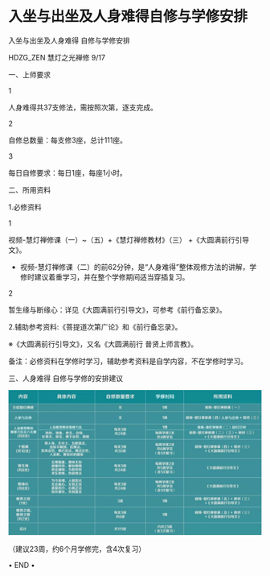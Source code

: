 # 入坐与出坐及人身难得自修与学修安排

入坐与出坐及人身难得 自修与学修安排

HDZG\_ZEN 慧灯之光禅修 9/17

一、上师要求

1

人身难得共37支修法，需按照次第，逐支完成。

2

自修总数量：每支修3座，总计111座。

3

每日自修要求：每日1座，每座1小时。

二、所用资料

1.必修资料

1

视频-慧灯禅修课（一）~（五）+《慧灯禅修教材》（三） +《大圆满前行引导文》。

* 视频-慧灯禅修课（二）的前62分钟，是“人身难得”整体观修方法的讲解，学修时建议着重学习，并在整个学修期间适当穿插复习。

2

暂生缘与断缘心：详见《大圆满前行引导文》，可参考《前行备忘录》。

2.辅助参考资料:《菩提道次第广论》和《前行备忘录》。

※《大圆满前行引导文》，又名《大圆满前行 普贤上师言教》。

备注：必修资料在学修时学习，辅助参考资料是自学内容，不在学修时学习。

三、人身难得 自修与学修的安排建议

![](../.gitbook/assets/ren-shen-nan-de-xue-xiu-an-pai-jian-yi-.png)

（建议23周，约6个月学修完，含4次复习）

• END •

